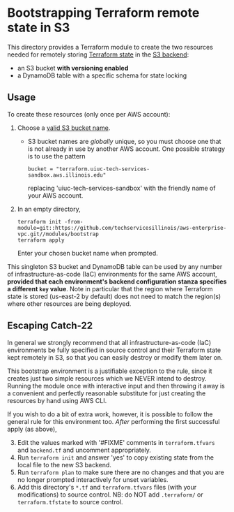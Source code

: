 ﻿# Bootstrapping Terraform remote state in S3

This directory provides a Terraform module to create the two resources needed for remotely storing [Terraform state](https://www.terraform.io/docs/state/) in the [S3 backend](https://www.terraform.io/docs/backends/types/s3.html):

  * an S3 bucket **with versioning enabled**
  * a DynamoDB table with a specific schema for state locking


## Usage

To create these resources (only once per AWS account):

  1. Choose a [valid S3 bucket name](http://docs.aws.amazon.com/AmazonS3/latest/dev/BucketRestrictions.html#bucketnamingrules).

     * S3 bucket names are _globally_ unique, so you must choose one that is not already in use by another AWS account.  One possible strategy is to use the pattern

           bucket = "terraform.uiuc-tech-services-sandbox.aws.illinois.edu"

       replacing 'uiuc-tech-services-sandbox' with the friendly name of your AWS account.

  2. In an empty directory,

         terraform init -from-module=git::https://github.com/techservicesillinois/aws-enterprise-vpc.git//modules/bootstrap
         terraform apply

     Enter your chosen bucket name when prompted.

This singleton S3 bucket and DynamoDB table can be used by any number of infrastructure-as-code (IaC) environments for the same AWS account, **provided that each environment's backend configuration stanza specifies a different `key` value**.  Note in particular that the region where Terraform state is stored (us-east-2 by default) does not need to match the region(s) where other resources are being deployed.


## Escaping Catch-22

In general we strongly recommend that all infrastructure-as-code (IaC) environments be fully specified in source control and their Terraform state kept remotely in S3, so that you can easily destroy or modify them later on.

This bootstrap environment is a justifiable exception to the rule, since it creates just two simple resources which we NEVER intend to destroy.  Running the module once with interactive input and then throwing it away is a convenient and perfectly reasonable substitute for just creating the resources by hand using AWS CLI.

If you wish to do a bit of extra work, however, it is possible to follow the general rule for this environment too.  *After* performing the first successful apply (as above),

  3. Edit the values marked with '#FIXME' comments in `terraform.tfvars` and `backend.tf` and uncomment appropriately.
  4. Run `terraform init` and answer 'yes' to copy existing state from the local file to the new S3 backend.
  5. Run `terraform plan` to make sure there are no changes and that you are no longer prompted interactively for unset variables.
  6. Add this directory's `*.tf` and `terraform.tfvars` files (with your modifications) to source control.
     NB: do NOT add `.terraform/` or `terraform.tfstate` to source control.

